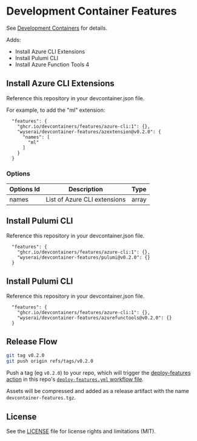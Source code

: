 # Development Container Features

See [Development Containers](https://github.com/devcontainers/spec) for details.

Adds:

- Install Azure CLI Extensions
- Install Pulumi CLI
- Install Azure Function Tools 4

## Install Azure CLI Extensions

Reference this repository in your devcontainer.json file.

For example, to add the "ml" extension:

```jsonc
  "features": {
    "ghcr.io/devcontainers/features/azure-cli:1": {},
    "wyserai/devcontainer-features/azextension@v0.2.0": {
      "names": [
        "ml"
      ]
    }
  }
```

### Options

| Options Id | Description                  | Type  |
|------------|------------------------------|-------|
| names      | List of Azure CLI extensions | array |


## Install Pulumi CLI

Reference this repository in your devcontainer.json file.

```jsonc
  "features": {
    "ghcr.io/devcontainers/features/azure-cli:1": {},
    "wyserai/devcontainer-features/pulumi@v0.2.0": {}
  }
```

## Install Pulumi CLI

Reference this repository in your devcontainer.json file.

```jsonc
  "features": {
    "ghcr.io/devcontainers/features/azure-cli:1": {},
    "wyserai/devcontainer-features/azurefunctools@v0.2.0": {}
  }
```

## Release Flow

```sh
git tag v0.2.0
git push origin refs/tags/v0.2.0
```

Push a tag (eg `v0.2.0`) to your repo, which will trigger the [deploy-features action](https://github.com/microsoft/publish-dev-container-features-action) in this repo's [`deploy-features.yml` workflow file](https://github.com/microsoft/dev-container-features-template/blob/main/.github/workflows/deploy-features.yml).

Assets will be compressed and added as a release artifact with the name `devcontainer-features.tgz`.

## License

See the [LICENSE](LICENSE.md) file for license rights and limitations (MIT).
